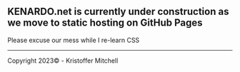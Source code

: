 ## KENARDO.net is currently under construction as we move to static hosting on GitHub Pages

Please excuse our mess while I re-learn CSS

---
Copyright 2023© - Kristoffer Mitchell
